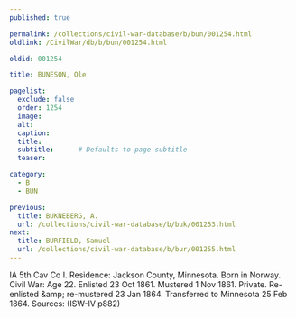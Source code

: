 ```yaml
---
published: true

permalink: /collections/civil-war-database/b/bun/001254.html
oldlink: /CivilWar/db/b/bun/001254.html

oldid: 001254

title: BUNESON, Ole

pagelist:
  exclude: false
  order: 1254
  image: 
  alt:
  caption:
  title:
  subtitle:      # Defaults to page subtitle
  teaser:

category: 
  - B 
  - BUN

previous:
  title: BUKNEBERG, A.
  url: /collections/civil-war-database/b/buk/001253.html  
next:
  title: BURFIELD, Samuel
  url: /collections/civil-war-database/b/bur/001255.html   
---
```

IA 5th Cav Co I. Residence: Jackson County, Minnesota. Born in Norway. Civil War: Age 22. Enlisted 23 Oct 1861. Mustered 1 Nov 1861. Private. Re-enlisted &amp;amp; re-mustered 23 Jan 1864. Transferred to Minnesota 25 Feb 1864. Sources: (ISW-IV p882)